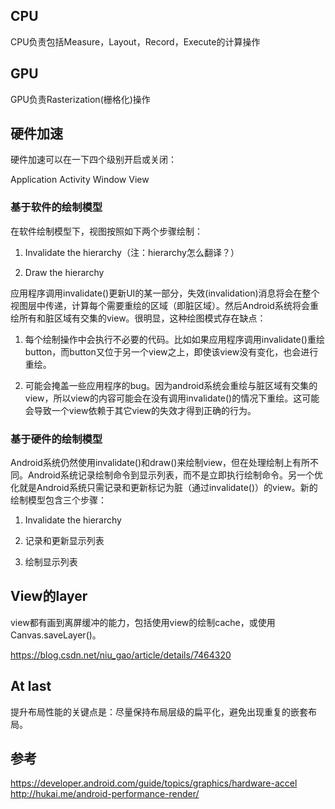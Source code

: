 ## CPU
CPU负责包括Measure，Layout，Record，Execute的计算操作

## GPU
GPU负责Rasterization(栅格化)操作

## 硬件加速
硬件加速可以在一下四个级别开启或关闭：

Application
Activity
Window
View

### 基于软件的绘制模型
在软件绘制模型下，视图按照如下两个步骤绘制：

1. Invalidate the hierarchy（注：hierarchy怎么翻译？）

2. Draw the hierarchy

应用程序调用invalidate()更新UI的某一部分，失效(invalidation)消息将会在整个视图层中传递，计算每个需要重绘的区域（即脏区域）。然后Android系统将会重绘所有和脏区域有交集的view。很明显，这种绘图模式存在缺点：

1. 每个绘制操作中会执行不必要的代码。比如如果应用程序调用invalidate()重绘button，而button又位于另一个view之上，即使该view没有变化，也会进行重绘。

2. 可能会掩盖一些应用程序的bug。因为android系统会重绘与脏区域有交集的view，所以view的内容可能会在没有调用invalidate()的情况下重绘。这可能会导致一个view依赖于其它view的失效才得到正确的行为。

### 基于硬件的绘制模型
Android系统仍然使用invalidate()和draw()来绘制view，但在处理绘制上有所不同。Android系统记录绘制命令到显示列表，而不是立即执行绘制命令。另一个优化就是Android系统只需记录和更新标记为脏（通过invalidate()）的view。新的绘制模型包含三个步骤：

1. Invalidate the hierarchy

2. 记录和更新显示列表

3. 绘制显示列表

## View的layer
view都有画到离屏缓冲的能力，包括使用view的绘制cache，或使用Canvas.saveLayer()。

https://blog.csdn.net/niu_gao/article/details/7464320

## At last
提升布局性能的关键点是：尽量保持布局层级的扁平化，避免出现重复的嵌套布局。

## 参考
https://developer.android.com/guide/topics/graphics/hardware-accel
http://hukai.me/android-performance-render/
